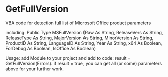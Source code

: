 # GetFullVersion
 VBA code for detection full list of Microsoft Office product parameters
 
 including: Public Type MSFullVersion (Raw As String, ReleaseVers As String, ReleaseType As String, MajorVersion As String, MinorVersion As String, ProductID As String, LanguageID As String, Year As String, x64 As Boolean, ForDebug  As Boolean, IsOffice As Boolean)

Usage: add Module to your project and add  to code: result = GetFullVersion(Errors).
if result = true, you can get all (or some) parameters above for your further work.
